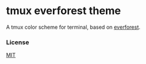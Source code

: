 # tmux everforest theme
A tmux color scheme for terminal, based on [everforest](https://github.com/sainnhe/everforest).

### License

[MIT](LICENSE)
